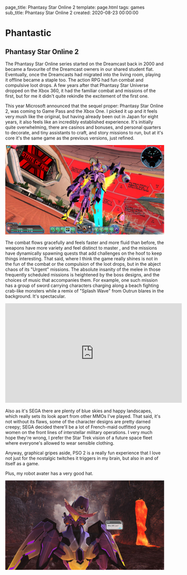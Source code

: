page_title: Phantasy Star Online 2
template: page.html
tags: games
sub_title: Phantasy Star Online 2
created: 2020-08-23 00:00:00

# Phantastic

## Phantasy Star Online 2

The Phantasy Star Online series started on the Dreamcast back in 2000 and became a favourite of the Dreamcast owners in 
our shared student flat. Eventually, once the Dreamcasts had migrated into the living room, playing it offline became a staple too. The
action RPG had fun combat and compulsive loot drops. A few years after that Phantasy Star Universe dropped on the Xbox 360, 
it had the familiar combat and missions of the first, but for me it didn't quite rekindle the excitement of the first one. 

This year Microsoft announced that the sequel proper: Phantasy Star Online 2, was coming to Game Pass and the Xbox One. I picked it up and
it feels very mush like the original, but having already been out in Japan for eight years, it also feels like an
incredibly established experience. It's initially quite overwhelming, there are casinos and bonuses, and personal 
quarters to decorate, and tiny assistants to craft, and story missions to run, but at it's core it's the 
same game as the previous versions, just refined.

![An Urgent mission in progress][urgent]

The combat flows gracefully and feels faster and more fluid than before, the weapons have more variety and feel distinct to master
, and the missions have dynamically spawning quests that add challenges on the hoof to keep things interesting. That said,
where I think the game really shines is not in the fun of the combat or the compulsion of the loot drops, but in the 
abject chaos of its "Urgent" missions. The absolute insanity of the melee in those frequently scheduled missions is heightened 
by the boss designs, and the choices of music that accompanies them. For example, one such mission has a group of sword carrying characters 
charging along a beach fighting crab-like monsters while a remix of "Splash Wave" from Outrun blares in the background. It's 
spectacular.

<div class="youtube-holder">
    <iframe width="560" height="315" src="https://www.youtube.com/embed/M9UVslEoToE" frameborder="0" allow="accelerometer; autoplay; encrypted-media; gyroscope; picture-in-picture" allowfullscreen></iframe>
</div>

Also as it's SEGA there are plenty of blue skies and happy landscapes, which really sets its look apart from other MMOs I've played.
That said, it's not without its flaws, some of the character designs are pretty darned creepy; SEGA decided there'll be a lot of
French-maid outfitted young women on the front lines of interstellar military operations. I very much hope they're wrong, I prefer
the Star Trek vision of a future space fleet where everyone's allowed to wear sensible clothing.

Anyway, graphical gripes aside, PSO 2 is a really fun experience that I love not just for the nostalgic twitches it triggers
in my brain, but also in and of itself as a game.

Plus, my robot avater has a very good hat.  

![Fatconan, the behatted purple robot][pso2]

[pso2]: /resources/img/pages/pso2.jpeg "Fatconan the behatted purple robots"
[urgent]: /resources/img/pages/urgent.jpeg "An urgent mission in progress"
 

 
